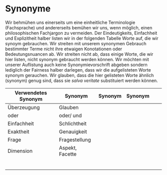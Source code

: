 # Synonyme
Wir behmühen uns einerseits um eine einheitliche Terminologie (Fachsprache) und andererseits bemühen wir uns, wenn möglich, einen philosophischen Fachjargon zu vermeiden.
Der Eindeutigkeits, Einfachheit und Explizitheit halber listen wir in der folgenden Tabelle Worte auf, die wir synoym gebrauchen.
Wir streiten mit unserem synonymen Gebrauch bestimmter Terme nicht ihre etwaigen Konotationen oder Bedeutungsnuancen ab.
Wir  streiten nicht ab, dass einige Worte, die wir hier listen, nicht synonym gebraucht werden können.
Wir möchten mit unserer Auflistung auch keine Synonymievorschrift abgeben sondern lediglich der Fairness halber darlegen, dass wir die aufgelisteten Worte synonym gerauchen.
Wir glauben, dass die hier gelisteten Worte ähnlich (synonym) genug sind, dass sie *salva veritate* substituiert werden können.

| Verwendetes Synonym | Synonym         | Synonym | Synonym |   |   |
|---------------------|-----------------|---------|---------|---|---|
| Überzeugung         | Glauben         |         |         |   |   |
| oder                | oder/ und       |         |         |   |   |
| Einfachheit         | Schlichtheit    |         |         |   |   |
| Exaktheit           | Genauigkeit     |         |         |   |   |
| Frage               | Fragestellung   |         |         |   |   |
| Dimension           | Aspekt, Facette |         |         |   |   |
|                     |                 |         |         |   |   |
|                     |                 |         |         |   |   |
|                     |                 |         |         |   |   |
|                     |                 |         |         |   |   |
|                     |                 |         |         |   |   |
|                     |                 |         |         |   |   |
